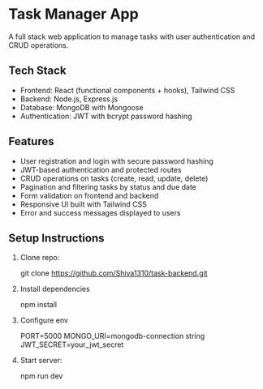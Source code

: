 # Task Manager App
A full stack web application to manage tasks with user authentication and CRUD operations.
## Tech Stack

- Frontend: React (functional components + hooks), Tailwind CSS  
- Backend: Node.js, Express.js  
- Database: MongoDB with Mongoose  
- Authentication: JWT with bcrypt password hashing  

## Features

- User registration and login with secure password hashing  
- JWT-based authentication and protected routes  
- CRUD operations on tasks (create, read, update, delete)  
- Pagination and filtering tasks by status and due date  
- Form validation on frontend and backend  
- Responsive UI built with Tailwind CSS  
- Error and success messages displayed to users

## Setup Instructions

1. Clone repo:

   git clone https://github.com/Shiva1310/task-backend.git
2. Install dependencies

    npm install

3. Configure env 
    
    PORT=5000
    MONGO_URI=mongodb-connection string
    JWT_SECRET=your_jwt_secret




4. Start  server:
    
    npm run dev